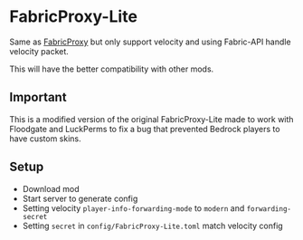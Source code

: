 # FabricProxy-Lite

Same as [FabricProxy](https://github.com/OKTW-Network/FabricProxy) but only support velocity and using Fabric-API handle
velocity packet.

This will have the better compatibility with other mods.

## Important

This is a modified version of the original FabricProxy-Lite made to work with Floodgate and LuckPerms to fix a bug that prevented Bedrock players to have custom skins.

## Setup

* Download mod
* Start server to generate config
* Setting velocity `player-info-forwarding-mode` to `modern` and `forwarding-secret`
* Setting `secret` in `config/FabricProxy-Lite.toml` match velocity config
